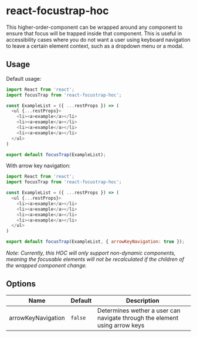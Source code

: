 # react-focustrap-hoc

This higher-order-component can be wrapped around any component to ensure that focus will be trapped inside that component. This is useful in accessibility cases where you do not want a user using keyboard navigation to leave a certain element context, such as a dropdown menu or a modal.

## Usage
Default usage:
```js
import React from 'react';
import focusTrap from 'react-focustrap-hoc';

const ExampleList = ({ ...restProps }) => (
  <ul {...restProps}>
    <li><a>example</a></li>
    <li><a>example</a></li>
    <li><a>example</a></li>
    <li><a>example</a></li>
  </ul>
)

export default focusTrap(ExampleList);
```

With arrow key navigation:
```js
import React from 'react';
import focusTrap from 'react-focustrap-hoc';

const ExampleList = ({ ...restProps }) => (
  <ul {...restProps}>
    <li><a>example</a></li>
    <li><a>example</a></li>
    <li><a>example</a></li>
    <li><a>example</a></li>
  </ul>
)

export default focusTrap(ExampleList, { arrowKeyNavigation: true });
```

_Note: Currently, this HOC will only support non-dynamic components, meaning the focusable elements will not be recalculated if the children of the wrapped component change._

## Options
| Name               | Default | Description                                                                |
|--------------------|---------|----------------------------------------------------------------------------|
| arrowKeyNavigation | `false` | Determines wether a user can navigate through the element using arrow keys |
